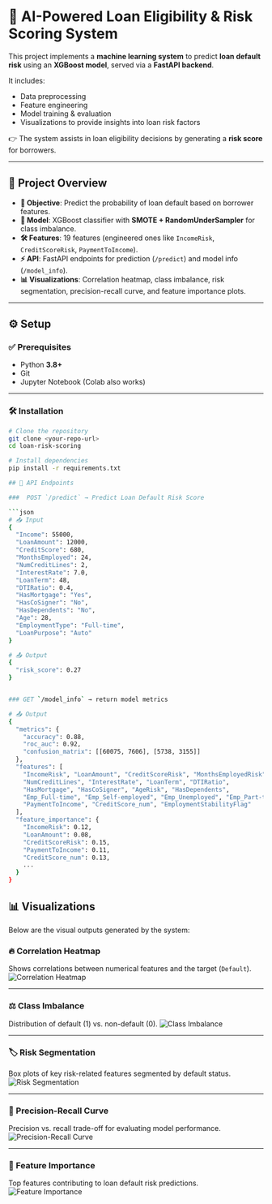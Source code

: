 # 🚀 AI-Powered Loan Eligibility & Risk Scoring System  

This project implements a **machine learning system** to predict **loan default risk** using an **XGBoost model**, served via a **FastAPI backend**.  

It includes:  
- Data preprocessing  
- Feature engineering  
- Model training & evaluation  
- Visualizations to provide insights into loan risk factors  

👉 The system assists in loan eligibility decisions by generating a **risk score** for borrowers.  

---

## 📌 Project Overview  

- **🎯 Objective**: Predict the probability of loan default based on borrower features.  
- **🤖 Model**: XGBoost classifier with **SMOTE + RandomUnderSampler** for class imbalance.  
- **🛠️ Features**: 19 features (engineered ones like `IncomeRisk`, `CreditScoreRisk`, `PaymentToIncome`).  
- **⚡ API**: FastAPI endpoints for prediction (`/predict`) and model info (`/model_info`).  
- **📊 Visualizations**: Correlation heatmap, class imbalance, risk segmentation, precision-recall curve, and feature importance plots.  

---

## ⚙️ Setup  

### ✅ Prerequisites  
- Python **3.8+**  
- Git  
- Jupyter Notebook (Colab also works)  

---

### 🛠️ Installation  

```bash
# Clone the repository
git clone <your-repo-url>
cd loan-risk-scoring

# Install dependencies
pip install -r requirements.txt

## 🔗 API Endpoints  

###  POST `/predict` → Predict Loan Default Risk Score  

```json
# 📥 Input
{
  "Income": 55000,
  "LoanAmount": 12000,
  "CreditScore": 680,
  "MonthsEmployed": 24,
  "NumCreditLines": 2,
  "InterestRate": 7.0,
  "LoanTerm": 48,
  "DTIRatio": 0.4,
  "HasMortgage": "Yes",
  "HasCoSigner": "No",
  "HasDependents": "No",
  "Age": 28,
  "EmploymentType": "Full-time",
  "LoanPurpose": "Auto"
}

# 📤 Output
{
  "risk_score": 0.27
}


### GET `/model_info` → return model metrics

# 📤 Output
{
  "metrics": {
    "accuracy": 0.88,
    "roc_auc": 0.92,
    "confusion_matrix": [[60075, 7606], [5738, 3155]]
  },
  "features": [
    "IncomeRisk", "LoanAmount", "CreditScoreRisk", "MonthsEmployedRisk",
    "NumCreditLines", "InterestRate", "LoanTerm", "DTIRatio",
    "HasMortgage", "HasCoSigner", "AgeRisk", "HasDependents",
    "Emp_Full-time", "Emp_Self-employed", "Emp_Unemployed", "Emp_Part-time",
    "PaymentToIncome", "CreditScore_num", "EmploymentStabilityFlag"
  ],
  "feature_importance": {
    "IncomeRisk": 0.12,
    "LoanAmount": 0.08,
    "CreditScoreRisk": 0.15,
    "PaymentToIncome": 0.11,
    "CreditScore_num": 0.13,
    ...
  }
}
``` 

## 📊 Visualizations

Below are the visual outputs generated by the system:

### 🔥 Correlation Heatmap
Shows correlations between numerical features and the target (`Default`).
![Correlation Heatmap](plots/heatmap.png)

---

### ⚖️ Class Imbalance
Distribution of default (1) vs. non-default (0).
![Class Imbalance](plots/classimbalance.png)

---

### 🏷 Risk Segmentation
Box plots of key risk-related features segmented by default status.
![Risk Segmentation](plots/risk_segment.png)

---

### 🎯 Precision-Recall Curve
Precision vs. recall trade-off for evaluating model performance.
![Precision-Recall Curve](plots/precision_recall_curve.png)

---

### 🌟 Feature Importance
Top features contributing to loan default risk predictions.
![Feature Importance](plots/feature_importance.png)
